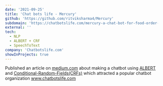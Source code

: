 ```yaml
---
date: '2021-09-25'
title: 'Chat bots life - Mercury'
github: 'https://github.com/ritviksharma4/Mercury'
subdomain: 'https://chatbotslife.com/mercury-a-chat-bot-for-food-order-processing-using-albert-crf-4f644cc6c608'
external: ''
tech:
  - NLP
  - ALBERT + CRF
  - SpeechToText
company: 'Chatbotslife.com'
showInProjects: true
---
```


Published an article on [medium.com](https://chatbotslife.com/mercury-a-chat-bot-for-food-order-processing-using-albert-crf-4f644cc6c608) about making a chatbot using
[ALBERT](https://chatbotslife.com/mercury-a-chat-bot-for-food-order-processing-using-albert-crf-4f644cc6c608) and [Conditional-Random-Fields(CRFs)](https://chatbotslife.com/mercury-a-chat-bot-for-food-order-processing-using-albert-crf-4f644cc6c608) which attracted a popular chatbot organization www.chatbotslife.com
